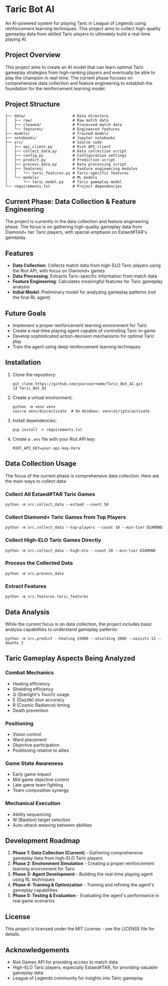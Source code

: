 # Taric Bot AI

An AI-powered system for playing Taric in League of Legends using reinforcement learning techniques. This project aims to collect high-quality gameplay data from skilled Taric players to ultimately build a real-time playing AI.

## Project Overview

This project aims to create an AI model that can learn optimal Taric gameplay strategies from high-ranking players and eventually be able to play the champion in real-time. The current phase focuses on comprehensive data collection and feature engineering to establish the foundation for the reinforcement learning model.

## Project Structure

```
├── data/                     # Data directory
│   ├── raw/                  # Raw match data
│   ├── cleaned/              # Processed match data
│   └── features/             # Engineered features
├── models/                   # Trained models
├── notebooks/                # Jupyter notebooks
├── src/                      # Source code
│   ├── api_client.py         # Riot API client
│   ├── collect_data.py       # Data collection script
│   ├── config.py             # Configuration settings
│   ├── predict.py            # Prediction script
│   ├── process_data.py       # Data processing script  
│   ├── features/             # Feature engineering modules
│   │   └── taric_features.py # Taric-specific features
│   └── models/               # ML models
│       └── taric_model.py    # Taric gameplay model
└── requirements.txt          # Project dependencies
```

## Current Phase: Data Collection & Feature Engineering

The project is currently in the data collection and feature engineering phase. The focus is on gathering high-quality gameplay data from Diamond+ tier Taric players, with special emphasis on Estaed#TAR's gameplay.

## Features

- **Data Collection**: Collects match data from high-ELO Taric players using the Riot API, with focus on Diamond+ games
- **Data Processing**: Extracts Taric-specific information from match data
- **Feature Engineering**: Calculates meaningful features for Taric gameplay analysis
- **Initial Model**: Preliminary model for analyzing gameplay patterns (not the final RL agent)

## Future Goals

- Implement a proper reinforcement learning environment for Taric
- Create a real-time playing agent capable of controlling Taric in-game
- Develop sophisticated action-decision mechanisms for optimal Taric play
- Train the agent using deep reinforcement learning techniques

## Installation

1. Clone the repository:
   ```
   git clone https://github.com/yourusername/Taric_Bot_AI.git
   cd Taric_Bot_AI
   ```

2. Create a virtual environment:
   ```
   python -m venv venv
   source venv/bin/activate  # On Windows: venv\Scripts\activate
   ```

3. Install dependencies:
   ```
   pip install -r requirements.txt
   ```

4. Create a `.env` file with your Riot API key:
   ```
   RIOT_API_KEY=your-api-key-here
   ```

## Data Collection Usage

The focus of the current phase is comprehensive data collection. Here are the main ways to collect data:

### Collect All Estaed#TAR Taric Games

```
python -m src.collect_data --estaed --count 50
```

### Collect Diamond+ Taric Games from Top Players

```
python -m src.collect_data --top-players --count 10 --min-tier DIAMOND
```

### Collect High-ELO Taric Games Directly

```
python -m src.collect_data --high-elo --count 20 --min-tier DIAMOND
```

### Process the Collected Data

```
python -m src.process_data
```

### Extract Features

```
python -m src.features.taric_features
```

## Data Analysis

While the current focus is on data collection, the project includes basic analysis capabilities to understand gameplay patterns:

```
python -m src.predict --healing 15000 --shielding 2000 --assists 12 --deaths 3
```

## Taric Gameplay Aspects Being Analyzed

### Combat Mechanics
- Healing efficiency
- Shielding efficiency
- Q (Starlight's Touch) usage
- E (Dazzle) stun accuracy
- R (Cosmic Radiance) timing
- Death prevention

### Positioning
- Vision control
- Ward placement
- Objective participation
- Positioning relative to allies

### Game State Awareness
- Early game impact
- Mid game objective control
- Late game team fighting
- Team composition synergy

### Mechanical Execution
- Ability sequencing
- W (Bastion) target selection
- Auto-attack weaving between abilities

## Development Roadmap

1. **Phase 1: Data Collection (Current)** - Gathering comprehensive gameplay data from high-ELO Taric players
2. **Phase 2: Environment Simulation** - Creating a proper reinforcement learning environment for Taric
3. **Phase 3: Agent Development** - Building the real-time playing agent using RL techniques
4. **Phase 4: Training & Optimization** - Training and refining the agent's gameplay capabilities
5. **Phase 5: Testing & Evaluation** - Evaluating the agent's performance in real game scenarios

## License

This project is licensed under the MIT License - see the LICENSE file for details.

## Acknowledgements

- Riot Games API for providing access to match data
- High-ELO Taric players, especially Estaed#TAR, for providing valuable gameplay data
- League of Legends community for insights into Taric gameplay 